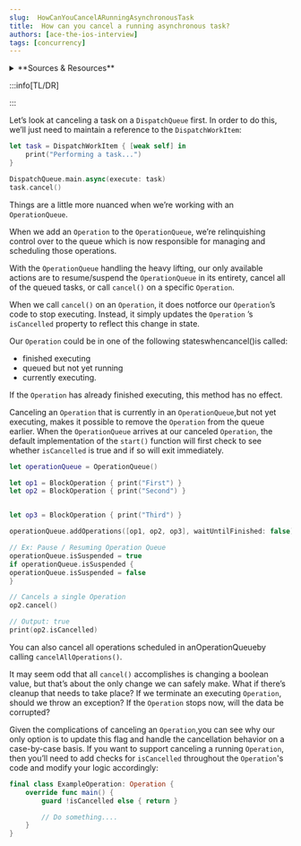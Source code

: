 ```yaml
---
slug:  HowCanYouCancelARunningAsynchronousTask
title:  How can you cancel a running asynchronous task?
authors: [ace-the-ios-interview]
tags: [concurrency]
---
```


<details>
  <summary>**Sources & Resources**</summary>

  **Main Source:** [Ace the iOS Interview](https://aryamansharda.gumroad.com/l/tcvck)

  **Additional Sources:**

  **Further Reading:**

</details>

:::info[TL/DR]

:::

Let’s look at canceling a task on a `DispatchQueue` first. In order to do this, we’ll just need to maintain a reference to the `DispatchWorkItem`:

```swift
let task = DispatchWorkItem { [weak self] in
    print("Performing a task...")
}

DispatchQueue.main.async(execute: task)
task.cancel()
```

Things are a little more nuanced when we’re working with an `OperationQueue`.

When we add an `Operation` to the `OperationQueue`, we’re relinquishing control over to the queue which is now responsible for managing and scheduling those operations.

With the `OperationQueue` handling the heavy lifting, our only available actions are to resume/suspend the `OperationQueue` in its entirety, cancel all of the queued tasks, or call `cancel()` on
a specific `Operation`.

When we call `cancel()` on an `Operation`, it does notforce our `Operation`’s code to stop
executing. Instead, it simply updates the `Operation` ’s `isCancelled` property to reflect this change in state.

Our `Operation` could be in one of the following stateswhencancel()is called:
- finished executing
- queued but not yet running
- currently executing.

If the `Operation` has already finished executing, this method has no effect.

Canceling an `Operation` that is currently in an `OperationQueue`,but not yet executing, makes it possible to remove the `Operation` from the queue earlier. When the `OperationQueue` arrives at our canceled `Operation`, the default implementation of the `start()` function will
first check to see whether `isCancelled` is true and if so will exit immediately.

```swift
let operationQueue = OperationQueue()

let op1 = BlockOperation { print("First") }
let op2 = BlockOperation { print("Second") }


let op3 = BlockOperation { print("Third") }

operationQueue.addOperations([op1, op2, op3], waitUntilFinished: false)

// Ex: Pause / Resuming Operation Queue
operationQueue.isSuspended = true
if operationQueue.isSuspended {
operationQueue.isSuspended = false
}

// Cancels a single Operation
op2.cancel()

// Output: true
print(op2.isCancelled)
```
You can also cancel all operations scheduled in anOperationQueueby calling `cancelAllOperations()`.

It may seem odd that all `cancel()` accomplishes is changing a boolean value, but that’s about the only change we can safely make. What if there’s cleanup that needs to take place? If we terminate an executing `Operation`, should we throw an exception? If the `Operation` stops
now, will the data be corrupted?

Given the complications of canceling an `Operation`,you can see why our only option is to update this flag and handle the cancellation behavior on a case-by-case basis. If you want to support canceling a running `Operation`, then you’ll need to add checks for `isCancelled`
throughout the `Operation`'s code and modify your logic accordingly:

```swift
final class ExampleOperation: Operation {
    override func main() {
        guard !isCancelled else { return }

        // Do something....
    }
}
```
